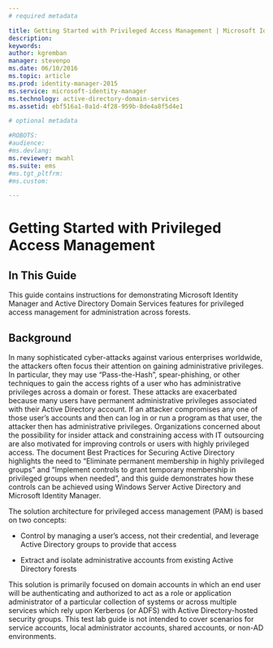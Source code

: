```yaml
---
# required metadata

title: Getting Started with Privileged Access Management | Microsoft Identity Manager
description:
keywords:
author: kgremban
manager: stevenpo
ms.date: 06/10/2016
ms.topic: article
ms.prod: identity-manager-2015
ms.service: microsoft-identity-manager
ms.technology: active-directory-domain-services
ms.assetid: ebf516a1-0a1d-4f28-959b-8de4a8f5d4e1

# optional metadata

#ROBOTS:
#audience:
#ms.devlang:
ms.reviewer: mwahl
ms.suite: ems
#ms.tgt_pltfrm:
#ms.custom:

---
```


# Getting Started with Privileged Access Management

## In This Guide
This guide contains instructions for demonstrating Microsoft Identity Manager and Active Directory Domain Services features for privileged access management for administration across forests.

## Background
In many sophisticated cyber-attacks against various enterprises worldwide, the attackers often focus their attention on gaining administrative privileges.  In particular, they may use “Pass-the-Hash”, spear-phishing, or other techniques to gain the access rights of a user who has administrative privileges across a domain or forest.  These attacks are exacerbated because many users have permanent administrative privileges associated with their Active Directory account.  If an attacker compromises any one of those user’s accounts and then can log in or run a program as that user, the attacker then has administrative privileges. Organizations concerned about the possibility for insider attack and constraining access with IT outsourcing are also motivated for improving controls or users with highly privileged access.  The document Best Practices for Securing Active Directory highlights the need to “Eliminate permanent membership in highly privileged groups” and “Implement controls to grant temporary membership in privileged groups when needed”, and this guide demonstrates how these controls can be achieved using Windows Server Active Directory and Microsoft Identity Manager.

The solution architecture for privileged access management (PAM) is based on two concepts:

-   Control by managing a user’s access, not their credential, and leverage Active Directory groups to provide that access

-   Extract and isolate administrative accounts from existing Active Directory forests

This solution is primarily focused on domain accounts in which an end user will be authenticating and authorized to act as a role or application administrator of a particular collection of systems or across multiple services which rely upon Kerberos (or ADFS) with Active Directory-hosted security groups.  This test lab guide is not intended to cover scenarios for service accounts, local administrator accounts, shared accounts, or non-AD environments.
